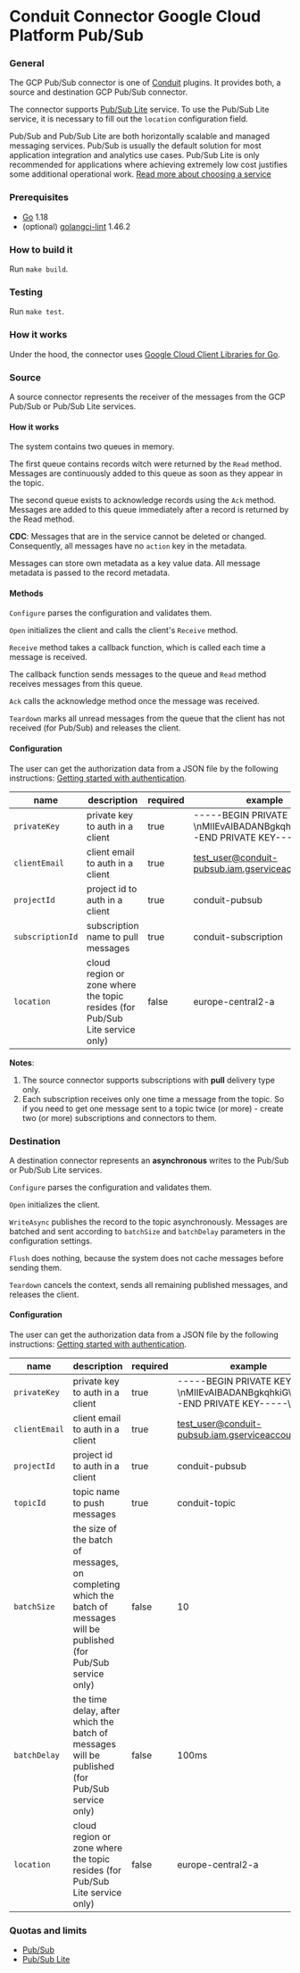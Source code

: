 # Conduit Connector Google Cloud Platform Pub/Sub

### General
The GCP Pub/Sub connector is one of [Conduit](https://github.com/ConduitIO/conduit) plugins. 
It provides both, a source and destination GCP Pub/Sub connector.

The connector supports [Pub/Sub Lite](https://cloud.google.com/pubsub/lite/docs) service.
To use the Pub/Sub Lite service, it is necessary to fill out the `location` configuration field.

Pub/Sub and Pub/Sub Lite are both horizontally scalable and managed messaging services. Pub/Sub is usually the default solution for most application integration and analytics use cases. 
Pub/Sub Lite is only recommended for applications where achieving extremely low cost justifies some additional operational work.
[Read more about choosing a service](https://cloud.google.com/pubsub/docs/choosing-pubsub-or-lite)

### Prerequisites
- [Go](https://go.dev/) 1.18
- (optional) [golangci-lint](https://github.com/golangci/golangci-lint) 1.46.2

### How to build it
Run `make build`.

### Testing
Run `make test`.

### How it works
Under the hood, the connector uses [Google Cloud Client Libraries for Go](https://github.com/googleapis/google-cloud-go).

### Source
A source connector represents the receiver of the messages from the GCP Pub/Sub or Pub/Sub Lite services.

#### How it works
The system contains two queues in memory.

The first queue contains records witch were returned by the `Read` method.
Messages are continuously added to this queue as soon as they appear in the topic.

The second queue exists to acknowledge records using the `Ack` method. 
Messages are added to this queue immediately after a record is returned by the Read method.

**CDC**: Messages that are in the service cannot be deleted or changed. 
Consequently, all messages have no `action` key in the metadata.

Messages can store own metadata as a key value data.
All message metadata is passed to the record metadata.

#### Methods
`Configure` parses the configuration and validates them.

`Open` initializes the client and calls the client's `Receive` method.

`Receive` method takes a callback function, which is called each time a message is received.

The callback function sends messages to the queue and `Read` method receives messages from this queue.

`Ack` calls the acknowledge method once the message was received.

`Teardown` marks all unread messages from the queue that the client has not received (for Pub/Sub) and releases the client.

#### Configuration
The user can get the authorization data from a JSON file by the following instructions: [Getting started with authentication](https://cloud.google.com/docs/authentication/getting-started).

| name             | description                                                                  | required | example                                                                        |
|------------------|------------------------------------------------------------------------------|----------|--------------------------------------------------------------------------------|
| `privateKey`     | private key to auth in a client                                              | true     | -----BEGIN PRIVATE KEY-----\nMIIEvAIBADANBgkqhkiG\n-----END PRIVATE KEY-----\n |
| `clientEmail`    | client email to auth in a client                                             | true     | test_user@conduit-pubsub.iam.gserviceaccount.com                               |
| `projectId`      | project id to auth in a client                                               | true     | conduit-pubsub                                                                 |
| `subscriptionId` | subscription name to pull messages                                           | true     | conduit-subscription                                                           |
| `location`       | cloud region or zone where the topic resides (for Pub/Sub Lite service only) | false    | europe-central2-a                                                              |
**Notes**:
1. The source connector supports subscriptions with **pull** delivery type only.
2. Each subscription receives only one time a message from the topic. 
So if you need to get one message sent to a topic twice (or more) - create two (or more) subscriptions and connectors to them.

### Destination
A destination connector represents an **asynchronous** writes to the Pub/Sub or Pub/Sub Lite services.

`Configure` parses the configuration and validates them.

`Open` initializes the client.

`WriteAsync` publishes the record to the topic asynchronously. Messages are batched and sent according to `batchSize` and `batchDelay` parameters in the configuration settings.

`Flush` does nothing, because the system does not cache messages before sending them.

`Teardown` cancels the context, sends all remaining published messages, and releases the client.

#### Configuration
The user can get the authorization data from a JSON file by the following instructions: [Getting started with authentication](https://cloud.google.com/docs/authentication/getting-started).

| name          | description                                                                                                               | required | example                                                                        |
|---------------|---------------------------------------------------------------------------------------------------------------------------|----------|--------------------------------------------------------------------------------|
| `privateKey`  | private key to auth in a client                                                                                           | true     | -----BEGIN PRIVATE KEY-----\nMIIEvAIBADANBgkqhkiG\n-----END PRIVATE KEY-----\n |
| `clientEmail` | client email to auth in a client                                                                                          | true     | test_user@conduit-pubsub.iam.gserviceaccount.com                               |
| `projectId`   | project id to auth in a client                                                                                            | true     | conduit-pubsub                                                                 |
| `topicId`     | topic name to push messages                                                                                               | true     | conduit-topic                                                                  |
| `batchSize`   | the size of the batch of messages, on completing which the batch of messages will be published (for Pub/Sub service only) | false    | 10                                                                             |
| `batchDelay`  | the time delay, after which the batch of messages will be published (for Pub/Sub service only)                            | false    | 100ms                                                                          |
| `location`    | cloud region or zone where the topic resides (for Pub/Sub Lite service only)                                              | false    | europe-central2-a                                                              |

### Quotas and limits
- [Pub/Sub](https://cloud.google.com/pubsub/quotas)
- [Pub/Sub Lite](https://cloud.google.com/pubsub/lite/quotas)